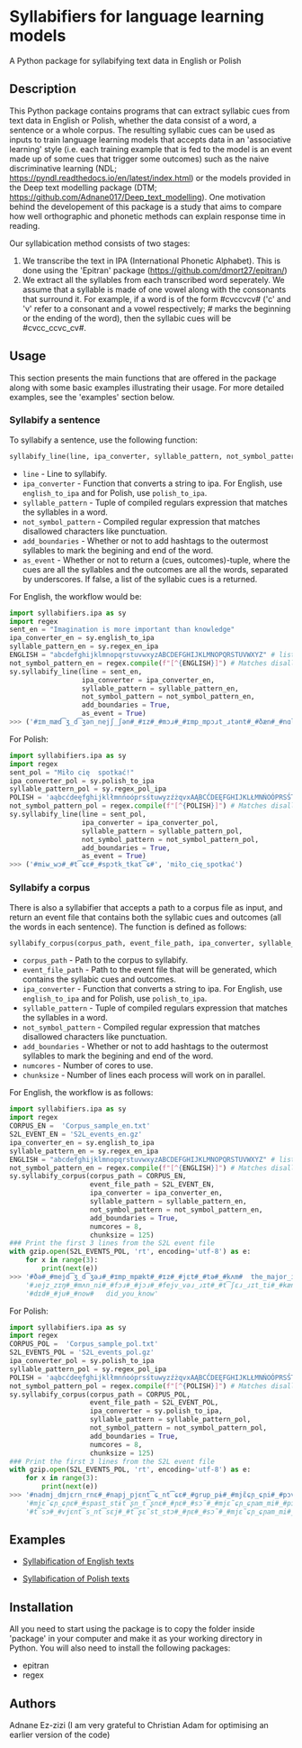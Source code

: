 # Syllabifiers for language learning models
A Python package for syllabifying text data in English or Polish

## Description

This Python package contains programs that can extract syllabic cues from text data in English or Polish, whether the data consist of a word, a sentence or a whole corpus. The resulting syllabic cues can be used as inputs to train language learning models that accepts data in an 'associative learning' style (i.e. each training example that is fed to the model is an event made up of some cues that trigger some outcomes) such as the naive discriminative learning (NDL; https://pyndl.readthedocs.io/en/latest/index.html) or the models provided in the Deep text modelling package (DTM; https://github.com/Adnane017/Deep_text_modelling). One motivation behind the developement of this package is a study that aims to compare how well orthographic and phonetic methods can explain response time in reading.   

Our syllabication method consists of two stages: 

1) We transcribe the text in IPA (International Phonetic Alphabet). This is done using the 'Epitran' package (https://github.com/dmort27/epitran/)
2) We extract all the syllables from each transcribed word seperately. We assume that a syllable is made of one vowel along with the consonants that surround it. For example, if a word is of the form #cvccvcv# ('c' and 'v' refer to a consonant and a vowel respectively; # marks the beginning or the ending of the word), then the syllabic cues will be #cvcc_ccvc_cv#.

## Usage

This section presents the main functions that are offered in the package along with some basic examples illustrating their usage. For more detailed examples, see the 'examples' section below. 

### Syllabify a sentence

To syllabify a sentence, use the following function: 

```python
syllabify_line(line, ipa_converter, syllable_pattern, not_symbol_pattern, add_boundaries, as_event)
```

* `line` - Line to syllabify.
* `ipa_converter` - Function that converts a string to ipa. For English, use `english_to_ipa` and for Polish, use `polish_to_ipa`.
* `syllable_pattern` - Tuple of compiled regulars expression that matches the syllables in a word.
* `not_symbol_pattern` - Compiled regular expression that matches disallowed characters like punctuation.
* `add_boundaries` - Whether or not to add hashtags to the outermost syllables to mark the begining and end of the word.
* `as_event` - Whether or not to return a (cues, outcomes)-tuple,
        where the cues are all the syllables and the outcomes are all the words, separated by underscores. If false, a list of the syllabic cues is a returned.

For English, the workflow would be: 

```python
import syllabifiers.ipa as sy 
import regex
sent_en = "Imagination is more important than knowledge"
ipa_converter_en = sy.english_to_ipa
syllable_pattern_en = sy.regex_en_ipa 
ENGLISH = "abcdefghijklmnopqrstuvwxyzABCDEFGHIJKLMNOPQRSTUVWXYZ" # list of allowed English characters
not_symbol_pattern_en = regex.compile(f"[^{ENGLISH}]") # Matches disallowed English characters
sy.syllabify_line(line = sent_en, 
                  ipa_converter = ipa_converter_en, 
                  syllable_pattern = syllable_pattern_en, 
                  not_symbol_pattern = not_symbol_pattern_en, 
                  add_boundaries = True, 
                  as_event = True)
>>> ('#ɪm_mæd͡ʒ_d͡ʒən_nejʃ_ʃən#_#ɪz#_#mɔɹ#_#ɪmp_mpɔɹt_ɹtənt#_#ðæn#_#nɑl_ləd͡ʒ#', 'imagination_is_more_important_than_knowledge')
```

For Polish:

```python
import syllabifiers.ipa as sy 
import regex
sent_pol = "Miło cię  spotkać!"
ipa_converter_pol = sy.polish_to_ipa
syllable_pattern_pol = sy.regex_pol_ipa
POLISH = 'aąbcćdeęfghijklłmnńoóprsśtuwyzźżqvxAĄBCĆDEĘFGHIJKLŁMNŃOÓPRSŚTUWYZŹŻQVX' # list of allowed Polish characters
not_symbol_pattern_pol = regex.compile(f"[^{POLISH}]") # Matches disallowed Polish characters
sy.syllabify_line(line = sent_pol, 
                  ipa_converter = ipa_converter_pol, 
                  syllable_pattern = syllable_pattern_pol, 
                  not_symbol_pattern = not_symbol_pattern_pol, 
                  add_boundaries = True, 
                  as_event = True)
>>> ('#miw_wɔ#_#t͡ɕɛ#_#spɔtk_tkat͡ɕ#', 'miło_cię_spotkać')
```

### Syllabify a corpus

There is also a syllabifier that accepts a path to a corpus file as input, and return an event file that contains both the syllabic cues and outcomes (all the words in each sentence). The function is defined as follows:

```python
syllabify_corpus(corpus_path, event_file_path, ipa_converter, syllable_pattern, not_symbol_pattern, add_boundaries, numcores, chunksize)
```

* `corpus_path` - Path to the corpus to syllabify.
* `event_file_path` - Path to the event file that will be generated, which contains the syllabic cues and outcomes.
* `ipa_converter` - Function that converts a string to ipa. For English, use `english_to_ipa` and for Polish, use `polish_to_ipa`.
* `syllable_pattern` - Tuple of compiled regulars expression that matches the syllables in a word.
* `not_symbol_pattern` - Compiled regular expression that matches disallowed characters like punctuation.
* `add_boundaries` - Whether or not to add hashtags to the outermost syllables to mark the begining and end of the word.
* `numcores` - Number of cores to use.
* `chunksize` - Number of lines each process will work on in parallel.

For English, the workflow is as follows: 

```python
import syllabifiers.ipa as sy 
import regex
CORPUS_EN =  'Corpus_sample_en.txt' 
S2L_EVENT_EN = 'S2L_events_en.gz' 
ipa_converter_en = sy.english_to_ipa
syllable_pattern_en = sy.regex_en_ipa
ENGLISH = "abcdefghijklmnopqrstuvwxyzABCDEFGHIJKLMNOPQRSTUVWXYZ" # list of allowed English characters
not_symbol_pattern_en = regex.compile(f"[^{ENGLISH}]") # Matches disallowed English characters
sy.syllabify_corpus(corpus_path = CORPUS_EN,
                    event_file_path = S2L_EVENT_EN,
                    ipa_converter = ipa_converter_en,
                    syllable_pattern = syllable_pattern_en,
                    not_symbol_pattern = not_symbol_pattern_en,
                    add_boundaries = True,
                    numcores = 8,
                    chunksize = 125)
### Print the first 3 lines from the S2L event file 
with gzip.open(S2L_EVENTS_POL, 'rt', encoding='utf-8') as e:   
    for x in range(3):
        print(next(e))
>>> '#ðə#_#mejd͡ʒ_d͡ʒəɹ#_#ɪmp_mpækt#_#ɪz#_#jɛt#_#tə#_#kʌm#	the_major_impact_is_yet_to_come'
    '#ɹejz_zɪŋ#_#mʌn_ni#_#fɔɹ#_#jɔɹ#_#fejv_vəɹ_ɹɪt#_#t͡ʃɛɹ_ɹɪt_ti#_#kæn#_#bi#_#fʌn#	raising_money_for_your_favourite_charity_can_be_fun'
    '#dɪd#_#ju#_#now#	did_you_know'
```

For Polish:

```python
import syllabifiers.ipa as sy 
import regex
CORPUS_POL =  'Corpus_sample_pol.txt' 
S2L_EVENTS_POL = 'S2L_events_pol.gz' 
ipa_converter_pol = sy.polish_to_ipa
syllable_pattern_pol = sy.regex_pol_ipa
POLISH = 'aąbcćdeęfghijklłmnńoóprsśtuwyzźżqvxAĄBCĆDEĘFGHIJKLŁMNŃOÓPRSŚTUWYZŹŻQVX' # list of allowed Polish characters
not_symbol_pattern_pol = regex.compile(f"[^{POLISH}]") # Matches disallowed Polish characters
sy.syllabify_corpus(corpus_path = CORPUS_POL,
                    event_file_path = S2L_EVENT_POL,
                    ipa_converter = sy.polish_to_ipa,
                    syllable_pattern = syllable_pattern_pol,
                    not_symbol_pattern = not_symbol_pattern_pol,
                    add_boundaries = True,
                    numcores = 8,
                    chunksize = 125)
### Print the first 3 lines from the S2L event file 
with gzip.open(S2L_EVENTS_POL, 'rt', encoding='utf-8') as e:   
    for x in range(3):
        print(next(e))
>>> '#nadmj_dmjɛrn_rnɛ#_#napj_pjɛnt͡ɕ_nt͡ɕɛ#_#ɡrup_pɨ#_#mjɛ̃ɕɲ_ɕɲi#_#pɔv_vɔd_duj_jɛ#_#ɲɛpr_prav_vidw_dwɔv_vɛ#_#ust_stavj_vjɛɲ_ɲɛ#_#stavj_vjɛ#	nadmierne_napięcie_grupy_mięśni_powoduje_nieprawidłowe_ustawienie_w_stawie'
    '#mjɛ̃ɕɲ_ɕɲɛ#_#spast_stɨt͡ʂn_t͡ʂnɛ#_#ɲɛ#_#sɔ̃#_#mjɛ̃ɕɲ_ɕɲam_mi#_#pɔr_raʐ_ʐɔn_nɨm_mi#_#i#_#mɔɡ_ɡɔ̃#_#ɕɛ#_#kurt͡ʂ_rt͡ʂɨt͡ɕ#	mięśnie_spastyczne_nie_są_mięśniami_porażonymi_i_mogą_się_kurczyć'
    '#t͡sɔ#_#vjɛnt͡s_nt͡sɛj#_#t͡ʂɛ̃st_stɔ#_#ɲɛ#_#sɔ̃#_#mjɛ̃ɕɲ_ɕɲam_mi#_#ɕiln_lnɨm_mi#	co_więcej_często_nie_są_mięśniami_silnymi'
```

## Examples

- [Syllabification of English texts](https://nbviewer.jupyter.org/github/Adnane017/ipa_syllabifiers/blob/master/illustrative_examples/English_syllabification_examples.ipynb)

- [Syllabification of Polish texts](https://nbviewer.jupyter.org/github/Adnane017/ipa_syllabifiers/blob/master/illustrative_examples/Polish_syllabification_examples.ipynb)

## Installation

All you need to start using the package is to copy the folder inside 'package' in your computer and make it as your working directory in Python. You will also need to install the following packages:

- epitran
- regex

## Authors

Adnane Ez-zizi (I am very grateful to Christian Adam for optimising an earlier version of the code)



